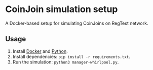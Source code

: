 # CoinJoin simulation setup

A Docker-based setup for simulating CoinJoins on RegTest network.

## Usage

1. Install [Docker](https://docker.com/) and [Python](http://python.org/).
2. Install dependencies: `pip install -r requirements.txt`.
3. Run the simulation: `python3 manager-whirlpool.py`.
